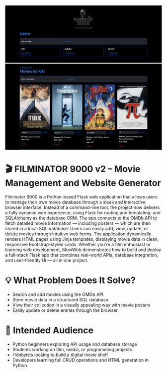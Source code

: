 ![This is an alt text.](Filminator_users.png "Filminator 9000")
![This is an alt text.](Filminator_movies.png "Filminator 9000")

# 🎬 FILMINATOR 9000 v2 – Movie Management and Website Generator
Filminator 9000 is a Python-based Flask web application that allows users to manage their own movie database through a sleek and interactive browser interface. Instead of a command-line tool, the project now delivers a fully dynamic web experience, using Flask for routing and templating, and SQLAlchemy as the database ORM.
The app connects to the OMDb API to fetch detailed movie information — including posters — which are then stored in a local SQL database. Users can easily add, view, update, or delete movies through intuitive web forms. The application dynamically renders HTML pages using Jinja templates, displaying movie data in clean, responsive Bootstrap-styled cards.
Whether you're a film enthusiast or learning web development, MoviWeb demonstrates how to build and deploy a full-stack Flask app that combines real-world APIs, database integration, and user-friendly UI — all in one project.


# 💡 What Problem Does It Solve?

* Search and add movies using the OMDb API
* Store movie data in a structured SQL database
* View their collection in a visually appealing way with movie posters
* Easily update or delete entries through the browser


# 👥 Intended Audience
* Python beginners exploring API usage and database storage
* Students working on film, media, or programming projects
* Hobbyists looking to build a digital movie shelf
* Developers learning full CRUD operations and HTML generation in Python

